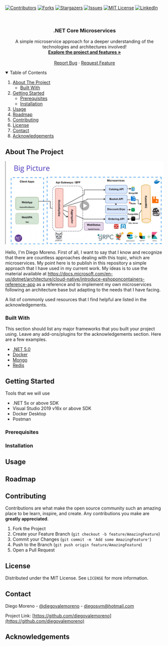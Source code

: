 <!--
*** Thanks for checking out the Best-README-Template. If you have a suggestion
*** that would make this better, please fork the repo and create a pull request
*** or simply open an issue with the tag "enhancement".
*** Thanks again! Now go create something AMAZING! :D
-->



<!-- PROJECT SHIELDS -->
<!--
*** I'm using markdown "reference style" links for readability.
*** Reference links are enclosed in brackets [ ] instead of parentheses ( ).
*** See the bottom of this document for the declaration of the reference variables
*** for contributors-url, forks-url, etc. This is an optional, concise syntax you may use.
*** https://www.markdownguide.org/basic-syntax/#reference-style-links
-->
[![Contributors][contributors-shield]][contributors-url]
[![Forks][forks-shield]][forks-url]
[![Stargazers][stars-shield]][stars-url]
[![Issues][issues-shield]][issues-url]
[![MIT License][license-shield]][license-url]
[![LinkedIn][linkedin-shield]][linkedin-url]



<!-- PROJECT LOGO -->
<br />
<p align="center">

  <h3 align="center">.NET Core Microservices</h3>

  <p align="center">
    A simple microservice approach for a deeper understanding of the technologies and architectures involved! 
    <br />
    <a href="https://github.com/diegovalemoreno/AspNetMicroservices"><strong>Explore the project and features »</strong></a>
    <br />
    <br />
    <a href="https://github.com/diegovalemoreno/AspNetMicroservices/issues">Report Bug</a>
    ·
    <a href="https://github.com/diegovalemoreno/AspNetMicroservices/issues">Request Feature</a>
  </p>
</p>



<!-- TABLE OF CONTENTS -->
<details open="open">
  <summary>Table of Contents</summary>
  <ol>
    <li>
      <a href="#about-the-project">About The Project</a>
      <ul>
        <li><a href="#built-with">Built With</a></li>
      </ul>
    </li>
    <li>
      <a href="#getting-started">Getting Started</a>
      <ul>
        <li><a href="#prerequisites">Prerequisites</a></li>
        <li><a href="#installation">Installation</a></li>
      </ul>
    </li>
    <li><a href="#usage">Usage</a></li>
    <li><a href="#roadmap">Roadmap</a></li>
    <li><a href="#contributing">Contributing</a></li>
    <li><a href="#license">License</a></li>
    <li><a href="#contact">Contact</a></li>
    <li><a href="#acknowledgements">Acknowledgements</a></li>
  </ol>
</details>



<!-- ABOUT THE PROJECT -->
## About The Project

[![Product Name Screen Shot][product-screenshot]](https://docs.microsoft.com/pt-br/dotnet/architecture/cloud-native/introduce-eshoponcontainers-reference-app)

Hello, I'm Diego Moreno. First of all, I want to say that I know and recognize that there are countless approaches dealing with this topic, which are microservices. My point here is to publish in this repository a simple approach that I have used in my current work.
My ideas is to use the material available at https://docs.microsoft.com/en-us/dotnet/architecture/cloud-native/introduce-eshoponcontainers-reference-app as a reference and to implement my own microservices following an architecture base but adapting to the needs that I have facing. 

A list of commonly used resources that I find helpful are listed in the acknowledgements.

### Built With

This section should list any major frameworks that you built your project using. Leave any add-ons/plugins for the acknowledgements section. Here are a few examples.
* [.NET 5.0](https://docs.microsoft.com/pt-br/dotnet/core/dotnet-five)
* [Docker](https://www.docker.com/)
* [Mongo](https://www.mongodb.com/)
* [Redis](https://redis.io/)



<!-- GETTING STARTED -->
## Getting Started
Tools that we will use

* .NET 5x or above SDK
* Visual Studio 2019 v16x or above SDK
* Docker Desktop
* Postman

### Prerequisites

### Installation

<!-- USAGE EXAMPLES -->
## Usage

<!-- ROADMAP -->
## Roadmap

<!-- CONTRIBUTING -->
## Contributing

Contributions are what make the open source community such an amazing place to be learn, inspire, and create. Any contributions you make are **greatly appreciated**.

1. Fork the Project
2. Create your Feature Branch (`git checkout -b feature/AmazingFeature`)
3. Commit your Changes (`git commit -m 'Add some AmazingFeature'`)
4. Push to the Branch (`git push origin feature/AmazingFeature`)
5. Open a Pull Request


<!-- LICENSE -->
## License

Distributed under the MIT License. See `LICENSE` for more information.



<!-- CONTACT -->
## Contact
Diego Moreno - [@diegovalemoreno](https://twitter.com/diegovalemoreno) - diegosvm@hotmail.com

Project Link: [https://github.com/diegovalemoreno](https://github.com/diegovalemoreno)



<!-- ACKNOWLEDGEMENTS -->
## Acknowledgements


<!-- MARKDOWN LINKS & IMAGES -->
<!-- https://www.markdownguide.org/basic-syntax/#reference-style-links -->
[contributors-shield]: https://img.shields.io/github/contributors/diegovalemoreno/AspNetMicroservices.svg?style=for-the-badge
[contributors-url]: https://github.com/diegovalemoreno/AspNetMicroservices/graphs/contributors
[forks-shield]: https://img.shields.io/github/forks/diegovalemoreno/AspNetMicroservices?style=for-the-badge
[forks-url]: https://github.com/diegovalemoreno/AspNetMicroservices/network/members
[stars-shield]: https://img.shields.io/github/stars/diegovalemoreno/AspNetMicroservices.svg?style=for-the-badge
[stars-url]: https://github.com/diegovalemoreno/AspNetMicroservices/stargazers
[issues-shield]: https://img.shields.io/github/issues/diegovalemoreno/AspNetMicroservices.svg?style=for-the-badge
[issues-url]: https://github.com/diegovalemoreno/AspNetMicroservices/issues
[license-shield]: https://img.shields.io/github/license/diegovalemoreno/AspNetMicroservices.svg?style=for-the-badge
[license-url]: https://github.com/diegovalemoreno/AspNetMicroservices/blob/master/LICENSE.txt
[linkedin-shield]: https://img.shields.io/badge/-LinkedIn-black.svg?style=for-the-badge&logo=linkedin&colorB=555
[linkedin-url]: https://linkedin.com/in/diegovalemoreno
[product-screenshot]: images/screenshot.png
